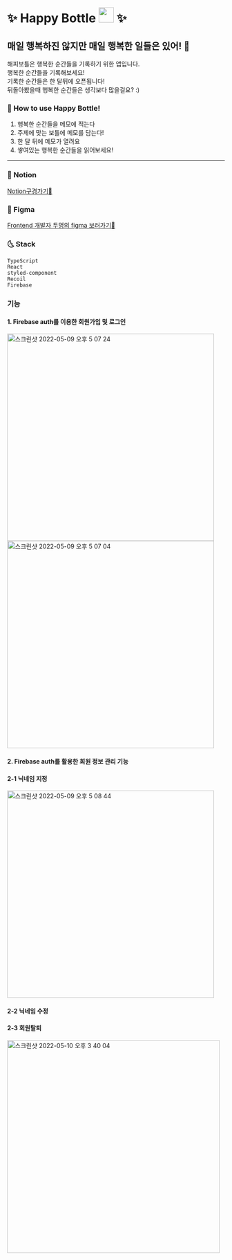 # ✨ Happy Bottle  <img src="https://user-images.githubusercontent.com/68357066/167374915-505ce6f6-aa09-46e9-bf95-5e9fde4a7c34.png" width="35" height="35"/> ✨
## 매일 행복하진 않지만 매일 행복한 일들은 있어! 🍾
해피보틀은 행복한 순간들을 기록하기 위한 앱입니다.  
행복한 순간들을 기록해보세요!  
기록한 순간들은 한 달뒤에 오픈됩니다!  
뒤돌아봤을때 행복한 순간들은 생각보다 많을걸요? :)

### 📝 How to use Happy Bottle!
1. 행복한 순간들을 메모에 적는다
2. 주제에 맞는 보틀에 메모를 담는다!
3. 한 달 뒤에 메모가 열려요
4. 쌓여있는 행복한 순간들을 읽어보세요!

---

### 📓 Notion
[Notion구경가기📓](https://deadpan-ocean-0ea.notion.site/Happy-bottle-19f2e320cdeb4e7ca9527058f924f59f)

### 🎨 Figma
[Frontend 개발자 두명의 figma 보러가기🎨](https://www.figma.com/file/C2HaDb7Tn4Z454bY6pYOlL/happy-bottle?node-id=0%3A1)

### 🌜 Stack
```
TypeScript
React
styled-component
Recoil
Firebase
```

### 기능
#### 1. Firebase auth를 이용한 회원가입 및 로그인
<img width="479" alt="스크린샷 2022-05-09 오후 5 07 24" src="https://user-images.githubusercontent.com/68357066/167558638-c6ee0cf4-0bc1-4425-94a0-1a4fedac02a3.png">
<img width="479" alt="스크린샷 2022-05-09 오후 5 07 04" src="https://user-images.githubusercontent.com/68357066/167558680-619acf4c-4add-4a74-8cfb-2113937acf25.png">


#### 2. Firebase auth를 활용한 회원 정보 관리 기능  
 #### 2-1 닉네임 지정  
<img width="479" alt="스크린샷 2022-05-09 오후 5 08 44" src="https://user-images.githubusercontent.com/68357066/167559410-a419a9e2-0372-4237-a632-fbc561223054.png">

#### 2-2 닉네임 수정  
#### 2-3 회원탈퇴  
<img width="492" alt="스크린샷 2022-05-10 오후 3 40 04" src="https://user-images.githubusercontent.com/68357066/167564796-ef6603f7-f20b-4c66-93c2-ff8554b116b0.png">
